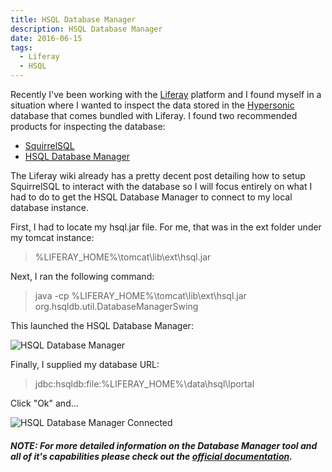 ```yaml
---
title: HSQL Database Manager
description: HSQL Database Manager
date: 2016-06-15
tags:
  - Liferay
  - HSQL
---
```


Recently I've been working with the [Liferay] platform and I found myself in a situation where I wanted to inspect the data stored in the [Hypersonic] database that comes bundled with Liferay.  I found two recommended products for inspecting the database: 

  * [SquirrelSQL]
  * [HSQL Database Manager]

The Liferay wiki already has a pretty decent post detailing how to setup SquirrelSQL to interact with the database so I will focus entirely on what I had to do to get the HSQL Database Manager to connect to my local database instance.

First, I had to locate my hsql.jar file.  For me, that was in the ext folder under my tomcat instance:

> %LIFERAY_HOME%\tomcat\lib\ext\hsql.jar

Next, I ran the following command:

> java -cp %LIFERAY_HOME%\tomcat\lib\ext\hsql.jar org.hsqldb.util.DatabaseManagerSwing

This launched the HSQL Database Manager:

<img src="https://cloud.githubusercontent.com/assets/3187885/16093499/21673dba-330a-11e6-8e7b-b3229c1e44c5.png" alt="HSQL Database Manager" />

Finally, I supplied my database URL:

> jdbc:hsqldb:file:%LIFERAY_HOME%\data\hsql\lportal

Click "Ok" and...

<img src="https://cloud.githubusercontent.com/assets/3187885/16093500/216df1d2-330a-11e6-897d-5b684eddfaad.png" alt="HSQL Database Manager Connected" />

##### NOTE: For more detailed information on the Database Manager tool and all of it's capabilities please check out the [official documentation]. 

[HSQL Database Manager]: http://hsqldb.org/doc/2.0/util-guide/dbm-chapt.html
[official documentation]: http://hsqldb.org/doc/2.0/util-guide/dbm-chapt.html
[Liferay]: https://www.liferay.com/
[pretty decent post]: https://web.liferay.com/community/wiki/-/wiki/Main/HSQLInspect
[SquirrelSQL]: http://squirrel-sql.sourceforge.net/
[Hypersonic]: http://hsqldb.org/